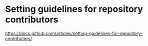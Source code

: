 # Setting guidelines for repository contributors
https://docs.github.com/articles/setting-guidelines-for-repository-contributors/
